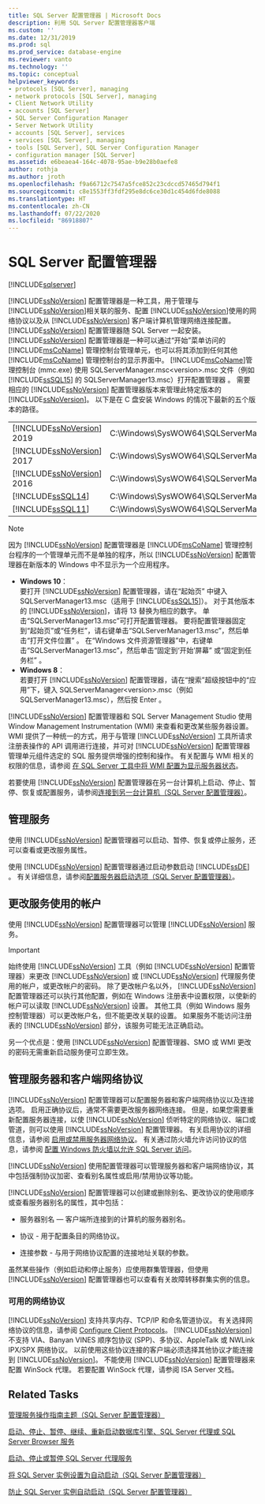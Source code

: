 ```yaml
---
title: SQL Server 配置管理器 | Microsoft Docs
description: 利用 SQL Server 配置管理器客户端
ms.custom: ''
ms.date: 12/31/2019
ms.prod: sql
ms.prod_service: database-engine
ms.reviewer: vanto
ms.technology: ''
ms.topic: conceptual
helpviewer_keywords:
- protocols [SQL Server], managing
- network protocols [SQL Server], managing
- Client Network Utility
- accounts [SQL Server]
- SQL Server Configuration Manager
- Server Network Utility
- accounts [SQL Server], services
- services [SQL Server], managing
- tools [SQL Server], SQL Server Configuration Manager
- configuration manager [SQL Server]
ms.assetid: e6beaea4-164c-4078-95ae-b9e28b0aefe8
author: rothja
ms.author: jroth
ms.openlocfilehash: f9a66712c7547a5fce852c23cdccd57465d794f1
ms.sourcegitcommit: c8e1553ff3fdf295e8dc6ce30d1c454d6fde8088
ms.translationtype: HT
ms.contentlocale: zh-CN
ms.lasthandoff: 07/22/2020
ms.locfileid: "86918807"
---
```

# <a name="sql-server-configuration-manager"></a>SQL Server 配置管理器
[!INCLUDE[sqlserver](../includes/applies-to-version/sqlserver.md)]


  [!INCLUDE[ssNoVersion](../includes/ssnoversion-md.md)] 配置管理器是一种工具，用于管理与 [!INCLUDE[ssNoVersion](../includes/ssnoversion-md.md)]相关联的服务、配置 [!INCLUDE[ssNoVersion](../includes/ssnoversion-md.md)]使用的网络协议以及从 [!INCLUDE[ssNoVersion](../includes/ssnoversion-md.md)] 客户端计算机管理网络连接配置。 [!INCLUDE[ssNoVersion](../includes/ssnoversion-md.md)] 配置管理器随 SQL Server 一起安装。 [!INCLUDE[ssNoVersion](../includes/ssnoversion-md.md)] 配置管理器是一种可以通过“开始”菜单访问的 [!INCLUDE[msCoName](../includes/msconame-md.md)] 管理控制台管理单元，也可以将其添加到任何其他 [!INCLUDE[msCoName](../includes/msconame-md.md)] 管理控制台的显示界面中。 [!INCLUDE[msCoName](../includes/msconame-md.md)]管理控制台 (mmc.exe) 使用 SQLServerManager.msc\<version>.msc 文件（例如 [!INCLUDE[ssSQL15](../includes/sssql15-md.md)] 的 SQLServerManager13.msc）打开配置管理器  。 需要相应的 [!INCLUDE[ssNoVersion](../includes/ssnoversion-md.md)] 配置管理器版本来管理此特定版本的 [!INCLUDE[ssNoVersion](../includes/ssnoversion-md.md)]。 以下是在 C 盘安装 Windows 的情况下最新的五个版本的路径。  
  
|||  
|-|-|
|[!INCLUDE[ssNoVersion](../includes/ssnoversion-md.md)] 2019|C:\Windows\SysWOW64\SQLServerManager15.msc| 
|[!INCLUDE[ssNoVersion](../includes/ssnoversion-md.md)] 2017|C:\Windows\SysWOW64\SQLServerManager14.msc|  
|[!INCLUDE[ssNoVersion](../includes/ssnoversion-md.md)] 2016|C:\Windows\SysWOW64\SQLServerManager13.msc|  
|[!INCLUDE[ssSQL14](../includes/sssql14-md.md)]|C:\Windows\SysWOW64\SQLServerManager12.msc|  
|[!INCLUDE[ssSQL11](../includes/sssql11-md.md)]|C:\Windows\SysWOW64\SQLServerManager11.msc|
  
> [!NOTE]
>  因为 [!INCLUDE[ssNoVersion](../includes/ssnoversion-md.md)] 配置管理器是 [!INCLUDE[msCoName](../includes/msconame-md.md)] 管理控制台程序的一个管理单元而不是单独的程序，所以 [!INCLUDE[ssNoVersion](../includes/ssnoversion-md.md)] 配置管理器在新版本的 Windows 中不显示为一个应用程序。  
> 
>  -   **Windows 10**：  
>          要打开 [!INCLUDE[ssNoVersion](../includes/ssnoversion-md.md)] 配置管理器，请在“起始页” 中键入 SQLServerManager13.msc（适用于 [!INCLUDE[ssSQL15](../includes/sssql15-md.md)]）。 对于其他版本的 [!INCLUDE[ssNoVersion](../includes/ssnoversion-md.md)]，请将 13 替换为相应的数字。 单击“SQLServerManager13.msc”可打开配置管理器。 要将配置管理器固定到“起始页”或“任务栏”，请右键单击“SQLServerManager13.msc”，然后单击“打开文件位置” 。 在“Windows 文件资源管理器”中，右键单击“SQLServerManager13.msc”，然后单击“固定到‘开始’屏幕”  或“固定到任务栏” 。  
> -   **Windows 8**：  
>          若要打开 [!INCLUDE[ssNoVersion](../includes/ssnoversion-md.md)] 配置管理器，请在“搜索”超级按钮中的“应用”下，键入 SQLServerManager\<version>.msc（例如 SQLServerManager13.msc），然后按 Enter    。  
  
 [!INCLUDE[ssNoVersion](../includes/ssnoversion-md.md)] 配置管理器和 SQL Server Management Studio 使用 Window Management Instrumentation (WMI) 来查看和更改某些服务器设置。 WMI 提供了一种统一的方式，用于与管理 [!INCLUDE[ssNoVersion](../includes/ssnoversion-md.md)] 工具所请求注册表操作的 API 调用进行连接，并可对 [!INCLUDE[ssNoVersion](../includes/ssnoversion-md.md)] 配置管理器管理单元组件选定的 SQL 服务提供增强的控制和操作。 有关配置与 WMI 相关的权限的信息，请参阅 [在 SQL Server 工具中将 WMI 配置为显示服务器状态](../ssms/configure-wmi-to-show-server-status-in-sql-server-tools.md)。  
  
 若要使用 [!INCLUDE[ssNoVersion](../includes/ssnoversion-md.md)] 配置管理器在另一台计算机上启动、停止、暂停、恢复或配置服务，请参阅[连接到另一台计算机（SQL Server 配置管理器）](../database-engine/configure-windows/scm-services-connect-to-another-computer.md)。  
  
## <a name="managing-services"></a>管理服务  
 使用 [!INCLUDE[ssNoVersion](../includes/ssnoversion-md.md)] 配置管理器可以启动、暂停、恢复或停止服务，还可以查看或更改服务属性。  
  
 使用 [!INCLUDE[ssNoVersion](../includes/ssnoversion-md.md)] 配置管理器通过启动参数启动 [!INCLUDE[ssDE](../includes/ssde-md.md)] 。  有关详细信息，请参阅[配置服务器启动选项（SQL Server 配置管理器）](../database-engine/configure-windows/scm-services-configure-server-startup-options.md)。  
  
## <a name="changing-the-accounts-used-by-the-services"></a>更改服务使用的帐户  
 使用 [!INCLUDE[ssNoVersion](../includes/ssnoversion-md.md)] 配置管理器可以管理 [!INCLUDE[ssNoVersion](../includes/ssnoversion-md.md)] 服务。  
  
> [!IMPORTANT]  
>  始终使用 [!INCLUDE[ssNoVersion](../includes/ssnoversion-md.md)] 工具（例如 [!INCLUDE[ssNoVersion](../includes/ssnoversion-md.md)] 配置管理器）来更改 [!INCLUDE[ssNoVersion](../includes/ssnoversion-md.md)] 或 [!INCLUDE[ssNoVersion](../includes/ssnoversion-md.md)] 代理服务使用的帐户，或更改帐户的密码。 除了更改帐户名以外， [!INCLUDE[ssNoVersion](../includes/ssnoversion-md.md)] 配置管理器还可以执行其他配置，例如在 Windows 注册表中设置权限，以使新的帐户可以读取 [!INCLUDE[ssNoVersion](../includes/ssnoversion-md.md)] 设置。 其他工具（例如 Windows 服务控制管理器）可以更改帐户名，但不能更改关联的设置。 如果服务不能访问注册表的 [!INCLUDE[ssNoVersion](../includes/ssnoversion-md.md)] 部分，该服务可能无法正确启动。  
  
 另一个优点是：使用 [!INCLUDE[ssNoVersion](../includes/ssnoversion-md.md)] 配置管理器、SMO 或 WMI 更改的密码无需重新启动服务便可立即生效。  
  
## <a name="manage-server--client-network-protocols"></a>管理服务器和客户端网络协议  
 [!INCLUDE[ssNoVersion](../includes/ssnoversion-md.md)] 配置管理器可以配置服务器和客户端网络协议以及连接选项。 启用正确协议后，通常不需要更改服务器网络连接。 但是，如果您需要重新配置服务器连接，以使 [!INCLUDE[ssNoVersion](../includes/ssnoversion-md.md)] 侦听特定的网络协议、端口或管道，则可以使用 [!INCLUDE[ssNoVersion](../includes/ssnoversion-md.md)] 配置管理器。 有关启用协议的详细信息，请参阅 [启用或禁用服务器网络协议](../database-engine/configure-windows/enable-or-disable-a-server-network-protocol.md)。 有关通过防火墙允许访问协议的信息，请参阅 [配置 Windows 防火墙以允许 SQL Server 访问](../sql-server/install/configure-the-windows-firewall-to-allow-sql-server-access.md)。  
  
 [!INCLUDE[ssNoVersion](../includes/ssnoversion-md.md)] 使用配置管理器可以管理服务器和客户端网络协议，其中包括强制协议加密、查看别名属性或启用/禁用协议等功能。  
  
 [!INCLUDE[ssNoVersion](../includes/ssnoversion-md.md)] 配置管理器可以创建或删除别名、更改协议的使用顺序或查看服务器别名的属性，其中包括：  
  
-   服务器别名 — 客户端所连接到的计算机的服务器别名。  
  
-   协议 - 用于配置条目的网络协议。  
  
-   连接参数 - 与用于网络协议配置的连接地址关联的参数。  
  
 虽然某些操作（例如启动和停止服务）应使用群集管理器，但使用 [!INCLUDE[ssNoVersion](../includes/ssnoversion-md.md)] 配置管理器也可以查看有关故障转移群集实例的信息。  
  
### <a name="available-network-protocols"></a>可用的网络协议  
 [!INCLUDE[ssNoVersion](../includes/ssnoversion-md.md)] 支持共享内存、TCP/IP 和命名管道协议。 有关选择网络协议的信息，请参阅 [Configure Client Protocols](../database-engine/configure-windows/configure-client-protocols.md)。 [!INCLUDE[ssNoVersion](../includes/ssnoversion-md.md)] 不支持 VIA、Banyan VINES 顺序包协议 (SPP)、多协议、AppleTalk 或 NWLink IPX/SPX 网络协议。 以前使用这些协议连接的客户端必须选择其他协议才能连接到 [!INCLUDE[ssNoVersion](../includes/ssnoversion-md.md)]。 不能使用 [!INCLUDE[ssNoVersion](../includes/ssnoversion-md.md)] 配置管理器来配置 WinSock 代理。 若要配置 WinSock 代理，请参阅 ISA Server 文档。  
  
## <a name="related-tasks"></a>Related Tasks  
 [管理服务操作指南主题（SQL Server 配置管理器）](https://msdn.microsoft.com/library/78dee169-df0c-4c95-9af7-bf033bc9fdc6)  
  
 [启动、停止、暂停、继续、重新启动数据库引擎、SQL Server 代理或 SQL Server Browser 服务](../database-engine/configure-windows/start-stop-pause-resume-restart-sql-server-services.md)  
  
 [启动、停止或暂停 SQL Server 代理服务](https://msdn.microsoft.com/library/c95a9759-dd30-4ab6-9ab0-087bb3bfb97c)  
  
 [将 SQL Server 实例设置为自动启动（SQL Server 配置管理器）](../database-engine/configure-windows/scm-services-set-an-instance-to-start-automatically.md)  
  
 [防止 SQL Server 实例自动启动（SQL Server 配置管理器）](../database-engine/configure-windows/scm-services-prevent-automatic-startup-of-an-instance.md)  
  
  
